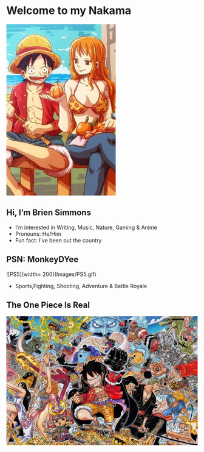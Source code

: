 # Welcome to my Nakama
![Luffy & Nami](Images/Luffy_Nami.JPEG)

## Hi, I’m Brien Simmons
-  I’m interested in Writing, Music, Nature, Gaming & Anime 
-  Pronouns: He/Him
-  Fun fact: I've been out the country

## PSN: MonkeyDYee
![PS5](width= 200)(Images/PS5.gif)
- Sports,Fighting, Shooting, Adventure & Battle Royale

## The One Piece Is Real
![One Piece](Images/Slide_1_preview.webp)
<!---
MonkeyDYee/MonkeyDYee is a ✨ special ✨ repository because its `README.md` (this file) appears on your GitHub profile.
You can click the Preview link to take a look at your changes.
--->
